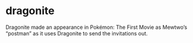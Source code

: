 # dragonite
Dragonite made an appearance in Pokémon: The First Movie as Mewtwo’s “postman” as it uses Dragonite to send the invitations out.

